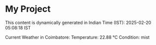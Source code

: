 # My Project

This content is dynamically generated in Indian Time (IST): 2025-02-20 05:08:18 IST


Current Weather in Coimbatore:
Temperature: 22.88 °C
Condition: mist
